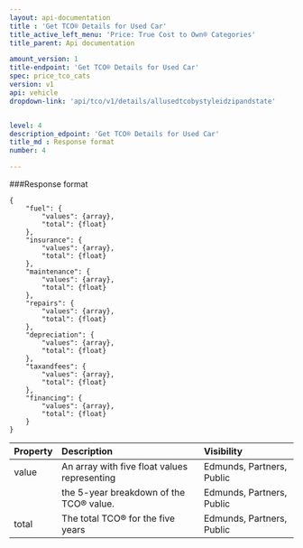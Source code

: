 ```yaml
---
layout: api-documentation
title : 'Get TCO® Details for Used Car'
title_active_left_menu: 'Price: True Cost to Own® Categories'
title_parent: Api documentation

amount_version: 1
title-endpoint: 'Get TCO® Details for Used Car'
spec: price_tco_cats
version: v1
api: vehicle
dropdown-link: 'api/tco/v1/details/allusedtcobystyleidzipandstate'


level: 4
description_edpoint: 'Get TCO® Details for Used Car'
title_md : Response format
number: 4

---
```


###Response format

	{
	    "fuel": {
	        "values": {array},
	        "total": {float}
	    },
	    "insurance": {
	        "values": {array},
	        "total": {float}
	    },
	    "maintenance": {
	        "values": {array},
	        "total": {float}
	    },
	    "repairs": {
	        "values": {array},
	        "total": {float}
	    },
	    "depreciation": {
	        "values": {array},
	        "total": {float}
	    },
	    "taxandfees": {
	        "values": {array},
	        "total": {float}
	    },
	    "financing": {
	        "values": {array},
	        "total": {float}
	    }
	}
	
| Property      | Description                                              	| Visibility                |
|:--------------|:----------------------------------------------------------|:------------------------- |
| value         | An array with five float values representing 				| Edmunds, Partners, Public |
|				| the 5-year breakdown of the TCO® value.	                | Edmunds, Partners, Public | 	
| total			| The total TCO® for the five years			                | Edmunds, Partners, Public | 

